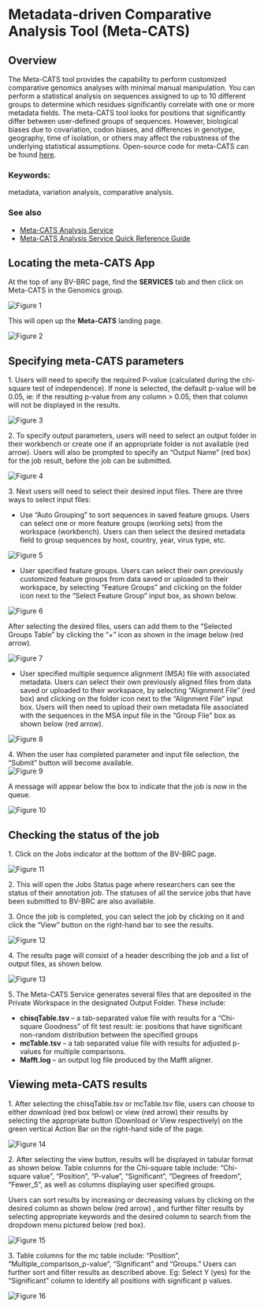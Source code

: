 # Metadata-driven Comparative Analysis Tool (Meta-CATS)

## Overview
The Meta-CATS tool provides the capability to perform customized comparative genomics analyses with minimal manual manipulation. You can perform a statistical analysis on sequences assigned to up to 10 different groups to determine which residues significantly correlate with one or more metadata fields. The meta-CATS tool looks for positions that significantly differ between user-defined groups of sequences. However, biological biases due to covariation, codon biases, and differences in genotype, geography, time of isolation, or others may affect the robustness of the underlying statistical assumptions. Open-source code for meta-CATS can be found [here](https://github.com/JCVenterInstitute/Meta-CATS). 

### Keywords:
metadata, variation analysis, comparative analysis. 

### See also
* [Meta-CATS Analysis Service](https://bv-brc.org/app/MetaCATS)
* [Meta-CATS Analysis Service Quick Reference Guide](../../quick_references/services/metacats.html)

## Locating the meta-CATS App

At the top of any BV-BRC page, find the **SERVICES** tab and then click on Meta-CATS in the Genomics group. 
 
![Figure 1](./images/Picture1.png "Figure 1")

This will open up the **Meta-CATS** landing page. 

![Figure 2](./images/Picture2.png "Figure 2")

## Specifying meta-CATS parameters

1\. Users will need to specify the required P-value (calculated during the chi-square test of independence). If none is selected, the default p-value will be 0.05, ie: if the resulting p-value from any column > 0.05, then that column will not be displayed in the results. 

![Figure 3](./images/Picture3.png "Figure 3")

2\.	To specify output parameters, users will need to select an output folder in their workbench or create one if an appropriate folder is not available (red arrow). Users will also be prompted to specify an “Output Name” (red box) for the job result, before the job can be submitted. 

![Figure 4](./images/Picture4.png "Figure 4")

3\.	Next users will need to select their desired input files. There are three ways to select input files: 

   * Use “Auto Grouping” to sort sequences in saved feature groups. Users can select one or more feature groups (working sets) from the  workspace (workbench). Users can then select the desired metadata field to group sequences by host, country, year, virus type, etc. 

![Figure 5](./images/Picture5.png "Figure 5")

   * User specified feature groups. Users can select their own previously customized  feature groups from data saved or uploaded to their workspace, by selecting “Feature Groups” and clicking on the folder icon next to the “Select Feature Group” input box, as shown below. 

![Figure 6](./images/Picture6.png "Figure 6")

After selecting the desired files, users can add them to the “Selected Groups Table” by clicking the “+” icon as shown in the image below (red arrow).  

![Figure 7](./images/Picture7.png "Figure 7")

   * User specified multiple sequence alignment (MSA) file with associated metadata. Users can select their own previously aligned files from data saved or uploaded to their workspace, by selecting “Alignment File”  (red box) and clicking on the folder icon next to the “Alignment File” input box. Users will then need to upload their own metadata file associated with the sequences in the MSA input file in the “Group File” box as shown below (red arrow). 

![Figure 8](./images/Picture8.png "Figure 8")

4\.	When the user has completed parameter and input file selection, the “Submit” button will become available.  
![Figure 9](./images/Picture9.png "Figure 9")

A message will appear below the box to indicate that the job is now in the queue. 

![Figure 10](./images/Picture10.png "Figure 10")

## Checking the status of the job

1\.	Click on the Jobs indicator at the bottom of the BV-BRC page. 

![Figure 11](./images/Picture11.png "Figure 11")

2\.	This will open the Jobs Status page where researchers can see the status of their annotation job. The statuses of all the service jobs that have been submitted to BV-BRC are also available. 

3\.	Once the job is completed, you can select the job by clicking on it and click the “View” button on the right-hand bar to see the results. 

![Figure 12](./images/Picture12.png "Figure 12")

4\.	The results page will consist of a header describing the job and a list of output files, as shown below. 

![Figure 13](./images/Picture13.png "Figure 13")

5\.	The Meta-CATS Service generates several files that are deposited in the Private Workspace in the designated Output Folder. These include: 

   * **chisqTable.tsv** – a tab-separated value file with results for a “Chi-square Goodness” of fit test result: ie: positions that have significant non-random distribution between the specified groups
   * **mcTable.tsv** – a tab separated value file with results for adjusted  p-values for multiple comparisons.
   * **Mafft.log** – an output log file produced by the Mafft aligner. 

 ## Viewing meta-CATS results

1\.	After selecting the chisqTable.tsv or mcTable.tsv file, users can choose to either download (red box below) or view (red arrow) their results by selecting the appropriate button (Download or View respectively) on the green vertical Action Bar on the right-hand side of the page. 

![Figure 14](./images/Picture14.png "Figure 14")

2\.	After selecting the view button, results will be displayed in tabular format as shown below. Table columns for the Chi-square table include: “Chi-square value”, “Position”, “P-value”, “Significant”, “Degrees of freedom”, “Fewer_5”, as well as columns displaying user specified groups. 

Users can sort results by increasing or decreasing values by clicking on the desired column as shown below (red arrow) , and further filter results by selecting appropriate keywords and the desired column to search from the dropdown menu pictured below (red box). 

![Figure 15](./images/Picture15.png "Figure 15")

3\.	Table columns for the mc table include: 
“Position”, “Multiple_comparison_p-value”, “Significant” and “Groups.” Users can further sort and filter results as described above. Eg: Select Y (yes) for the “Significant” column to identify all positions with significant p values. 

![Figure 16](./images/Picture16.png "Figure 16")